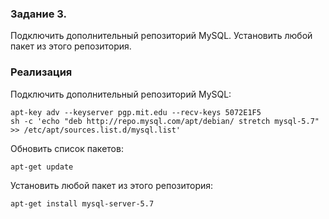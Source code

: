 ### Задание 3.

Подключить дополнительный репозиторий MySQL. Установить любой пакет
из этого репозитория.

### Реализация

Подключить дополнительный репозиторий MySQL:
```
apt-key adv --keyserver pgp.mit.edu --recv-keys 5072E1F5
sh -c 'echo "deb http://repo.mysql.com/apt/debian/ stretch mysql-5.7" >> /etc/apt/sources.list.d/mysql.list'
```

Обновить список пакетов:
``` 
apt-get update
```

Установить любой пакет из этого репозитория:
```
apt-get install mysql-server-5.7
```